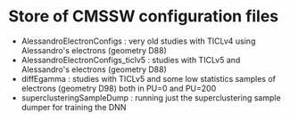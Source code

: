 # Store of CMSSW configuration files
 - AlessandroElectronConfigs : very old studies with TICLv4 using Alessandro's electrons (geometry D88)
 - AlessandroElectronConfigs_ticlv5 : studies with TICLv5 and Alessandro's electrons (geometry D88)
 - diffEgamma : studies with TICLv5 and some low statistics samples of electrons (geometry D98) both in PU=0 and PU=200
 - superclusteringSampleDump : running just the superclustering sample dumper for training the DNN